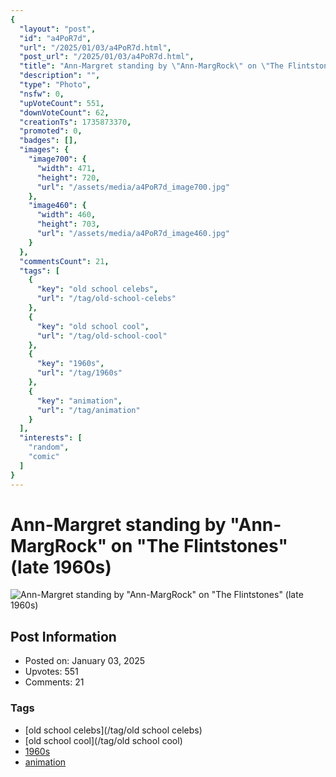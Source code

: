 ```yaml
---
{
  "layout": "post",
  "id": "a4PoR7d",
  "url": "/2025/01/03/a4PoR7d.html",
  "post_url": "/2025/01/03/a4PoR7d.html",
  "title": "Ann-Margret standing by \"Ann-MargRock\" on \"The Flintstones\" (late 1960s)",
  "description": "",
  "type": "Photo",
  "nsfw": 0,
  "upVoteCount": 551,
  "downVoteCount": 62,
  "creationTs": 1735873370,
  "promoted": 0,
  "badges": [],
  "images": {
    "image700": {
      "width": 471,
      "height": 720,
      "url": "/assets/media/a4PoR7d_image700.jpg"
    },
    "image460": {
      "width": 460,
      "height": 703,
      "url": "/assets/media/a4PoR7d_image460.jpg"
    }
  },
  "commentsCount": 21,
  "tags": [
    {
      "key": "old school celebs",
      "url": "/tag/old-school-celebs"
    },
    {
      "key": "old school cool",
      "url": "/tag/old-school-cool"
    },
    {
      "key": "1960s",
      "url": "/tag/1960s"
    },
    {
      "key": "animation",
      "url": "/tag/animation"
    }
  ],
  "interests": [
    "random",
    "comic"
  ]
}
---
```


# Ann-Margret standing by "Ann-MargRock" on "The Flintstones" (late 1960s)

![Ann-Margret standing by "Ann-MargRock" on "The Flintstones" (late 1960s)](/assets/media/a4PoR7d_image700.jpg)

## Post Information

- Posted on: January 03, 2025
- Upvotes: 551
- Comments: 21

### Tags

- [old school celebs](/tag/old school celebs)
- [old school cool](/tag/old school cool)
- [1960s](/tag/1960s)
- [animation](/tag/animation)
